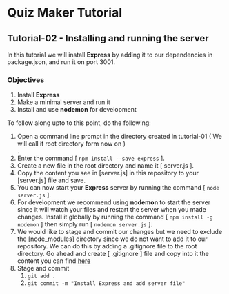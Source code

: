 <h1>Quiz Maker Tutorial</h1>
<h2>Tutorial-02 - Installing and running the server</h2>
In this tutorial we will install <b>Express</b> by adding it to our dependencies in package.json, and run it on port 3001.
<h3>Objectives</h3>
<ol>
	<li>Install <b>Express</b></li>
	<li>Make a minimal server and run it</li>
	<li>Install and use <b>nodemon</b> for development</li>
</ol>

To follow along upto to this point, do the following:
<ol>
	<li>Open a command line prompt in the directory created in tutorial-01 ( We will call it root directory 	form now on ) </li>.
	<li>Enter the command [ <code>npm install --save express</code> ].</li>
	<li>Create a new file in the root directory and name it [ server.js ].</li>
	<li>Copy the content you see in [server.js] in this repository to your [server.js] file and save.</li>
	<li>You can now start your <b>Express</b> server by running the command [ <code>node server.js</code> ].</li>
	<li>For development we recommend using <b>nodemon</b> to start the server since it will watch your files and restart the server when you made changes. Install it globally by running the command [ <code>npm install -g nodemon</code> ] then simply run [ <code>nodemon server.js</code> ]. </li>
	<li>We would like to stage and commit our changes but we need to exclude the [node_modules] directory since we do not want to add it to our repository. We can do this by adding a .gitignore file to the root directory. Go ahead and create [ .gitignore ] file and copy into it the content you can find <a href="https://github.com/github/gitignore/blob/master/Node.gitignore">here</a></li>
	<li>Stage and commit 
		<ol>
			<li><code>git add .</code></li>
			<li><code>git commit -m "Install Express and add server file"</code></li>
		</ol>
	</li>
</ol>

